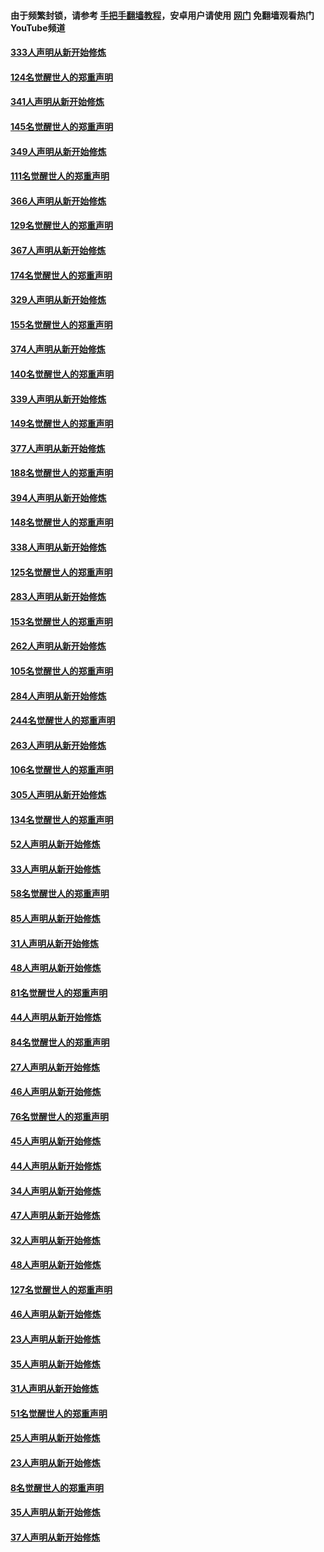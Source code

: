 #### 由于频繁封锁，请参考 [手把手翻墙教程](https://github.com/gfw-breaker/guides/wiki/)，安卓用户请使用 [网门](https://github.com/gfw-breaker/nogfw/blob/master/dl.md?t=06291600) 免翻墙观看热门YouTube频道 

#### [333人声明从新开始修炼](../pages/91/427525.md?t=06291600) 

#### [124名觉醒世人的郑重声明](../pages/91/427524.md?t=06291600) 

#### [341人声明从新开始修炼](../pages/91/427255.md?t=06291600) 

#### [145名觉醒世人的郑重声明](../pages/91/427254.md?t=06291600) 

#### [349人声明从新开始修炼](../pages/91/426969.md?t=06291600) 

#### [111名觉醒世人的郑重声明](../pages/91/426968.md?t=06291600) 

#### [366人声明从新开始修炼](../pages/91/426737.md?t=06291600) 

#### [129名觉醒世人的郑重声明](../pages/91/426736.md?t=06291600) 

#### [367人声明从新开始修炼](../pages/91/426421.md?t=06291600) 

#### [174名觉醒世人的郑重声明](../pages/91/426420.md?t=06291600) 

#### [329人声明从新开始修炼](../pages/91/426139.md?t=06291600) 

#### [155名觉醒世人的郑重声明](../pages/91/426138.md?t=06291600) 

#### [374人声明从新开始修炼](../pages/91/425811.md?t=06291600) 

#### [140名觉醒世人的郑重声明](../pages/91/425810.md?t=06291600) 

#### [339人声明从新开始修炼](../pages/91/425690.md?t=06291600) 

#### [149名觉醒世人的郑重声明](../pages/91/425689.md?t=06291600) 

#### [377人声明从新开始修炼](../pages/91/424867.md?t=06291600) 

#### [188名觉醒世人的郑重声明](../pages/91/424866.md?t=06291600) 

#### [394人声明从新开始修炼](../pages/91/423914.md?t=06291600) 

#### [148名觉醒世人的郑重声明](../pages/91/423913.md?t=06291600) 

#### [338人声明从新开始修炼](../pages/91/423540.md?t=06291600) 

#### [125名觉醒世人的郑重声明](../pages/91/423539.md?t=06291600) 

#### [283人声明从新开始修炼](../pages/91/423296.md?t=06291600) 

#### [153名觉醒世人的郑重声明](../pages/91/423295.md?t=06291600) 

#### [262人声明从新开始修炼](../pages/91/423004.md?t=06291600) 

#### [105名觉醒世人的郑重声明](../pages/91/423003.md?t=06291600) 

#### [284人声明从新开始修炼](../pages/91/422707.md?t=06291600) 

#### [244名觉醒世人的郑重声明](../pages/91/422706.md?t=06291600) 

#### [263人声明从新开始修炼](../pages/91/422553.md?t=06291600) 

#### [106名觉醒世人的郑重声明](../pages/91/422552.md?t=06291600) 

#### [305人声明从新开始修炼](../pages/91/422153.md?t=06291600) 

#### [134名觉醒世人的郑重声明](../pages/91/422152.md?t=06291600) 

#### [52人声明从新开始修炼](../pages/91/421846.md?t=06291600) 

#### [33人声明从新开始修炼](../pages/91/421804.md?t=06291600) 

#### [58名觉醒世人的郑重声明](../pages/91/421845.md?t=06291600) 

#### [85人声明从新开始修炼](../pages/91/421769.md?t=06291600) 

#### [31人声明从新开始修炼](../pages/91/421763.md?t=06291600) 

#### [48人声明从新开始修炼](../pages/91/421605.md?t=06291600) 

#### [81名觉醒世人的郑重声明](../pages/91/421656.md?t=06291600) 

#### [44人声明从新开始修炼](../pages/91/421544.md?t=06291600) 

#### [84名觉醒世人的郑重声明](../pages/91/421543.md?t=06291600) 

#### [27人声明从新开始修炼](../pages/91/421465.md?t=06291600) 

#### [46人声明从新开始修炼](../pages/91/421454.md?t=06291600) 

#### [76名觉醒世人的郑重声明](../pages/91/421453.md?t=06291600) 

#### [45人声明从新开始修炼](../pages/91/421452.md?t=06291600) 

#### [44人声明从新开始修炼](../pages/91/421422.md?t=06291600) 

#### [34人声明从新开始修炼](../pages/91/421322.md?t=06291600) 

#### [47人声明从新开始修炼](../pages/91/421264.md?t=06291600) 

#### [32人声明从新开始修炼](../pages/91/421225.md?t=06291600) 

#### [48人声明从新开始修炼](../pages/91/421202.md?t=06291600) 

#### [127名觉醒世人的郑重声明](../pages/91/421224.md?t=06291600) 

#### [46人声明从新开始修炼](../pages/91/421203.md?t=06291600) 

#### [23人声明从新开始修炼](../pages/91/421138.md?t=06291600) 

#### [35人声明从新开始修炼](../pages/91/421122.md?t=06291600) 

#### [31人声明从新开始修炼](../pages/91/421081.md?t=06291600) 

#### [51名觉醒世人的郑重声明](../pages/91/421080.md?t=06291600) 

#### [25人声明从新开始修炼](../pages/91/421020.md?t=06291600) 

#### [23人声明从新开始修炼](../pages/91/420884.md?t=06291600) 

#### [8名觉醒世人的郑重声明](../pages/91/420883.md?t=06291600) 

#### [35人声明从新开始修炼](../pages/91/420809.md?t=06291600) 

#### [37人声明从新开始修炼](../pages/91/420766.md?t=06291600) 

